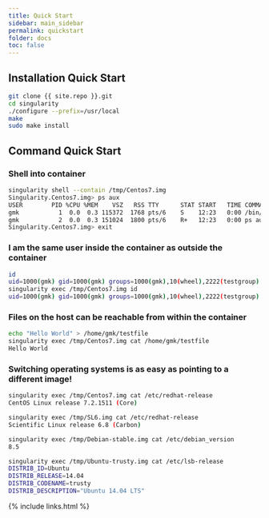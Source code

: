 ```yaml
---
title: Quick Start
sidebar: main_sidebar
permalink: quickstart
folder: docs
toc: false
---
```


## Installation Quick Start

```bash
git clone {{ site.repo }}.git
cd singularity
./configure --prefix=/usr/local
make
sudo make install
```

## Command Quick Start

### Shell into container
```bash
singularity shell --contain /tmp/Centos7.img 
Singularity.Centos7.img> ps aux
USER        PID %CPU %MEM    VSZ   RSS TTY      STAT START   TIME COMMAND
gmk           1  0.0  0.3 115372  1768 pts/6    S    12:23   0:00 /bin/bash --norc --noprofile
gmk           2  0.0  0.3 151024  1800 pts/6    R+   12:23   0:00 ps aux
Singularity.Centos7.img> exit
````

### I am the same user inside the container as outside the container

```bash
id
uid=1000(gmk) gid=1000(gmk) groups=1000(gmk),10(wheel),2222(testgroup)
singularity exec /tmp/Centos7.img id
uid=1000(gmk) gid=1000(gmk) groups=1000(gmk),10(wheel),2222(testgroup)
````

### Files on the host can be reachable from within the container
```bash
echo "Hello World" > /home/gmk/testfile
singularity exec /tmp/Centos7.img cat /home/gmk/testfile 
Hello World
````

### Switching operating systems is as easy as pointing to a different image!
```bash
singularity exec /tmp/Centos7.img cat /etc/redhat-release 
CentOS Linux release 7.2.1511 (Core) 

singularity exec /tmp/SL6.img cat /etc/redhat-release 
Scientific Linux release 6.8 (Carbon)

singularity exec /tmp/Debian-stable.img cat /etc/debian_version
8.5

singularity exec /tmp/Ubuntu-trusty.img cat /etc/lsb-release 
DISTRIB_ID=Ubuntu
DISTRIB_RELEASE=14.04
DISTRIB_CODENAME=trusty
DISTRIB_DESCRIPTION="Ubuntu 14.04 LTS"
````

{% include links.html %}
